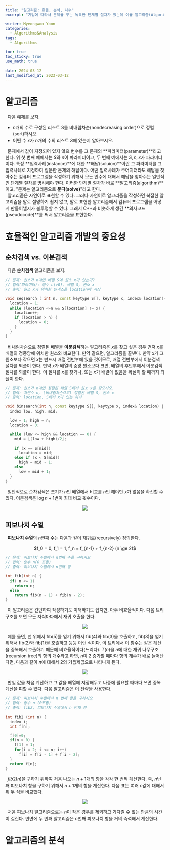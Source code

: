 ```yaml
---
title: "알고리즘: 효율, 분석, 차수"
excerpt: "기법에 따라서 문제를 푸는 독특한 단계별 절차가 있는데 이를 알고리즘(Algorithm)이라고 한다. 효율성이 왜 항상 중요한 관심거리 인지 알아본다."

wirter: Myeongwoo Yoon
categories:
  - Algorithms&Analysis
tags:
  - Algorithms

toc: true
toc_sticky: true
use_math: true 

date: 2024-03-12
last_modified_at: 2023-03-12
---
```


알고리즘
======
&ensp;다음 예제를 보자.
* $n$개의 수로 구성된 리스트 S를 비내림차순(nondecreasing order)으로 정렬(sort)하시오.
* 어떤 수 $x$가 $n$개의 수의 리스트 $S$에 있는지 알아보시오.

&ensp;문제에서 값이 지정되어 있지 않으 변수를 그 문제의 **파라미터(parameter)**라고 한다. 위 첫 번째 예에서는 $S$와 $n$이 파라미터이고, 두 번째 예에서는 $S, n, x$가 파라미터이다. 특정 **입력사례(instance)**에 대한 **해답(soluion)**이란 그 파라미터를 그 입력사례로 지정하여 질문한 문제의 해답이다. 어떤 입력사례가 주어지더라도 해답을 찾아주는 컴퓨터 프로그램을 작성하기 위해서 모든 인수에 대해서 해답을 찾아주는 일반적인 단계별 절차를 명시해야 한다. 이러한 단계별 절차가 바로 **알고리즘(algorithm)**이고, "문제는 알고리즘으로 **푼다(solve)**"라고 한다.<br/>
&ensp;알고리즘은 자연어로 표현할 수 있다. 그러나 자연어로 알고리즘을 작성하면 복잡한 알고리즘을 말로 설명하기 쉽지 않고, 말로 표현한 알고리즘에서 컴퓨터 프로그램을 어떻게 만들어낼지가 불투명할 수 있다. 그래서 C++과 비슷하게 생긴 **의사코드(pseudocode)**를 써서 알고리즘을 표현한다.

효율적인 알고리즘 개발의 중요성
======

순차검색 vs. 이분검색
------
&ensp;다음 **순차검색** 알고리즘을 보자.
```cpp
// 문제: 원소가 n개인 배열 S에 원소 x가 있는가?
// 입력(파라미터): 정수 n(>0), 배열 S, 원소 x
// 출력: 원소 x가 위치한 인덱스를 location에 저장

void seqsearch ( int n, const keytype S[], keytype x, index& location){
  location = 1;
  while (location <=n && S[location] != x) {
    location++;
    if (location > n) {
      location = 0;
    }
  }
}
```

&ensp;비내림차순으로 정렬된 배열을 **이분검색**하는 알고리즘은 $x$를 찾고 싶은 경우 먼저 $x$를 배열의 정중앙에 위치한 원소와 비교한다. 만약 같으면, 알고리즘을 끝낸다. 만약 $x$가 그 원소보다 작으면 $x$는 반드시 배열 전반부에 있을 것이므로, 배열 전반부에서 이분검색 절차를 되풀이 한다. 만약 $x$가 배열의 중앙 원소보다 크면, 배열의 후반부에서 이분검색 절차를 되풀이 한다. 이 절차를 $x$를 찾거나, 또는 $x$가 배열에 없음을 확실히 할 때까지 되풀이 한다.
```cpp
// 문제: 원소가 n개인 정렬된 배열 S에서 원소 x를 찾으시오.
// 입력: 자연수 n, (비내림차순으로) 정렬된 배열 S, 원소 x
// 출력: location, S에서 x가 있는 위치

void binsearch(int n, const keytype S[], keytype x, index& location) {
  index low, high, mid;

  low = 1; high = n;
  location = 0;

  while (low <= high && location == 0) {
    mid = ⌊(low + high)/2⌋;

    if (x == S[mid])
      location = mid;
    else if (x < S[mid])
      high = mid - 1;
    else
      low = mid + 1;
  }
}
```

&ensp;일반적으로 순차검색은 크기가 $n$인 배열에서 비교를 $n$번 해야만 $x$가 없음을 확신할 수 있다. 이분검색은 $\log n + 1$번이 최대 비교 횟수이다.
<p align="center"><img src="/assets/img/Algorithms&Analysis/1장 알고리즘 효율 분석 차수/2-1.jpeg"></p>

피보나치 수열
------
&ensp;**피보나치 수열**의 $n$번째 수는 다음과 같이 재귀로(recursively) 정의한다.<br/>
<p align="center">$f_0 = 0, f_1 = 1, f_n = f_{n-1} + f_{n-2} (n \ge 2)$</p>

```cpp
// 문제: 피보나치 수열에서 n번째 수를 구하시오
// 입력: 양수 n(0 포함)
// 출력: 피보나치 수열에서 n번째 항

int fib(int n) {
  if( n <= 1)
    return n;
  else
    return fib(n - 1) + fib(n - 2);
}
```

&ensp;이 알고리즘은 간단하여 작성하기도 이해하기도 쉽지만, 아주 비효율적이다. 다음 트리구조를 보면 모든 자식마다에서 재귀 호출을 한다.
<p align="center"><img src="/assets/img/Algorithms&Analysis/1장 알고리즘 효율 분석 차수/2-2.jpeg"></p>

&ensp;예를 들면, 맨 위에서 fib(5)를 얻기 위해서 fib(4)와 fib(3)을 호출하고, fib(3)을 얻기 위해서 fib(2)와 fib(1)을 호출하고 등등 이런 식이다. 이 트리에서 이 함수는 같은 계산을 중복해서 호출하기 때문에 비효율적이다(느리다). $T(n)$을 $n$에 대한 재귀 나무구조(recursion tree)의 항의 개수라고 하면, $n$이 2 증가할 때마다 항의 개수가 배로 늘어난다면, 다음과 같이 $n$에 대해서 2의 거듭제곱으로 나타나게 된다.<br/>
<p align="center"><img src="/assets/img/Algorithms&Analysis/1장 알고리즘 효율 분석 차수/2-3.jpeg"></p>

&ensp;만일 값을 처음 계산하고 그 값을 배열에 저장해두고 나중에 필요할 때마다 쓰면 중복 계산을 피할 수 있다. 다음 알고리즘은 이 전략을 사용한다.
```cpp
// 문제: 피보니치 수열에서 n 번째 항을 구하시오
// 입력: 양수 n (0포함)
// 출력: fib2, 피보나치 수열에서 n 번째 항

int fib2 (int n) {
  index i;
  int f[n];

  f[0]=0;
  if(n > 0) {
    f[1] = 1;
    for(i = 2; i <= n; i++)
      f[i] = f[i - 1] + f[i - 2];
  }
  return f[n];
}
```

&ensp;$fib2(n)$을 구하기 위하여 처음 나오는 $n + 1$개의 항을 각각 한 번씩 계산한다. 즉, $n$번째 피보나치 항을 구하기 위해서 $n + 1$개의 항을 계산한다. 다음 표는 여러 $n$값에 대해서 위 두 식을 비교했다.<br/>
<p align="center"><img src="/assets/img/Algorithms&Analysis/1장 알고리즘 효율 분석 차수/2-4.jpeg"></p>

&ensp;처음 피보나치 알고리즘으로는 $n$이 작은 경우를 제외하고 기다릴 수 없는 만큼의 시간이 걸린다. 반면에 두 번째 알고리즘은 $n$번째 피보나치 항을 거의 즉석해서 계산한다.

알고리즘의 분석
======